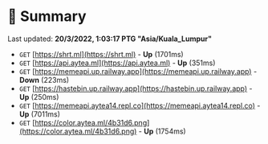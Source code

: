 # 📖 Summary
Last updated: **20/3/2022, 1:03:17 PTG "Asia/Kuala_Lumpur"**

- `GET` [https://shrt.ml](https://shrt.ml) - **Up** (1701ms)
- `GET` [https://api.aytea.ml](https://api.aytea.ml) - **Up** (351ms)
- `GET` [https://memeapi.up.railway.app](https://memeapi.up.railway.app) - **Down** (223ms)
- `GET` [https://hastebin.up.railway.app](https://hastebin.up.railway.app) - **Up** (250ms)
- `GET` [https://memeapi.aytea14.repl.co](https://memeapi.aytea14.repl.co) - **Up** (7011ms)
- `GET` [https://color.aytea.ml/4b31d6.png](https://color.aytea.ml/4b31d6.png) - **Up** (1754ms)
